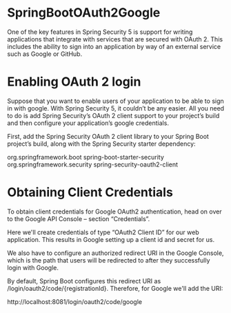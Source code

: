 # SpringBootOAuth2Google

One of the key features in Spring Security 5 is support for writing applications that integrate with services that are secured with OAuth 2. This includes the ability to sign into an application by way of an external service such as Google or GitHub.

# Enabling OAuth 2 login
Suppose that you want to enable users of your application to be able to sign in with google. With Spring Security 5, it couldn’t be any easier. All you need to do is add Spring Security’s OAuth 2 client support to your project’s build and then configure your application’s google credentials.

First, add the Spring Security OAuth 2 client library to your Spring Boot project’s build, along with the Spring Security starter dependency:

<dependency>
  <groupId>org.springframework.boot</groupId>
  <artifactId>spring-boot-starter-security</artifactId>
</dependency>
<dependency>
  <groupId>org.springframework.security</groupId>
  <artifactId>spring-security-oauth2-client</artifactId>
</dependency>

# Obtaining Client Credentials
To obtain client credentials for Google OAuth2 authentication, head on over to the Google API Console – section “Credentials”.

Here we'll create credentials of type “OAuth2 Client ID” for our web application. This results in Google setting up a client id and secret for us.

We also have to configure an authorized redirect URI in the Google Console, which is the path that users will be redirected to after they successfully login with Google.

By default, Spring Boot configures this redirect URI as /login/oauth2/code/{registrationId}. Therefore, for Google we'll add the URI:

http://localhost:8081/login/oauth2/code/google
